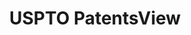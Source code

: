 ---
bigquery: https://console.cloud.google.com/bigquery?p=patents-public-data&d=patentsview&page=dataset
citation: Attribution should be given to PatentsView for use, distribution, or derivative
  works.
code: https://github.com/CSSIP-AIR/PatentsView-Code-Snippets/
contributors: USPTO
cost: None
description: 'PatentsView includes US patent data including raw data (summaries, applications,
  pregrant applications), disambugations of inventors and assignees, and inventor
  gender estimates.  Also foreign priority data, # of figures and sheets, and government
  interest statements.'
documentation: https://patentsview.org/query/builder-faqs
last_edit: 04/06/2022, 11:23:13
location: https://patentsview.org/
maintained_by: USPTO
record_creation_timestamp: 12/2/2020 17:20:46
schema_fields:
- disclaimer_date
- abstract
- rel_id
- level_two
- disamb_inventor_id_20200929
- field_id
- citation_id
- term_grant
- longitude
- title
- num_claims
- country
- group
- gi_statement
- num_figures
- symbol_position
- male_flag
- category
- mainclass_id
- disamb_assignee_id_20191231
- subclass
- field_title
- _371_date
- rawinventor_id
- lapse_of_patent
- relkind
- disamb_inventor_id_20181127
- latin_name
- name_first
- length
- lawyer_id
- classification_level
- num_sheets
- rawassignee_id
- disamb_assignee_id_20200929
- disamb_inventor_id_20191008
- disamb_assignee_id_20190820
- disamb_inventor_id_20170808
- rawlocation_id
- deceased
- state_fips
- number
- disamb_inventor_id_20190820
- patent_id
- sector_title
- disamb_inventor_id_20201229
- fname
- applicant_type
- reldocno
- disamb_assignee_id_20200331
- name
- subsection_id
- subclass_id
- designation
- role
- dependent
- type
- classification_data_source
- location_id
- disamb_inventor_id_20191231
- filename
- disamb_inventor_id_20190312
- subcategory_id
- county_fips
- organization_id
- kind
- state
- latitude
- publication_number
- application_id
- f371_date
- disamb_assignee_id_20190312
- doctype
- classification_value
- inventor_id
- sequence
- term_disclaimer
- id
- main_group
- f102_date
- assignee_id
- term_extension
- withdrawn
- disamb_inventor_id_20200331
- disamb_assignee_id_20191008
- male
- rule_47
- disamb_inventor_id_20200630
- section_id
- disamb_assignee_id_20181127
- date
- contract_award_number
- organization
- category_id
- disamb_assignee_id_20200630
- series_code
- country_transformed
- latlong
- attribution_status
- level_three
- subgroup_id
- status
- text
- disamb_inventor_id_20171003
- lname
- doc_type
- action_date
- ipc_version_indicator
- disamb_inventor_id_20170307
- level_one
- disamb_inventor_id_20180528
- _102_date
- disamb_inventor_id_20171226
- uuid
- county
- section
- exemplary
- subgroup
- group_id
- classification_status
- name_last
- city
- num
- ipc_class
- variety
shortname: patentsview
tags:
- disambiguation
- United States
- gender
terms_of_use: Creative Commons Attribution 4.0 International License.
timeframe: 1963-1999
title: USPTO PatentsView
uuid: cf1780b1-e265-4e49-8d1d-83b9cfe0fd9a
---